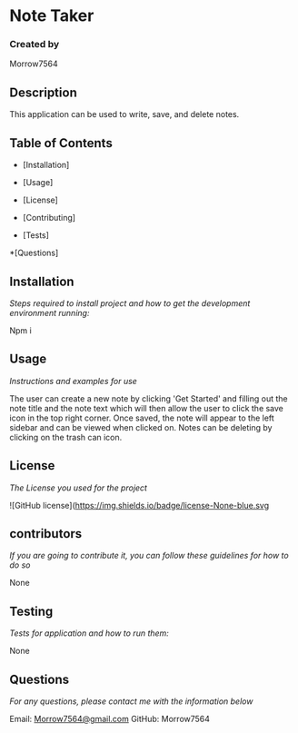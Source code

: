 # **Note Taker**
 
 
  ### Created by 
  
  Morrow7564

  ## Description
 
  This application can be used to write, save, and delete notes.
  
  ## Table of Contents

  * [Installation] 

  * [Usage] 
  
  * [License] 
  
  * [Contributing] 
  
  * [Tests] 
  
  *[Questions]

  ## Installation
  *Steps required to install project and how to get the development environment running:*

  Npm i

  ## Usage 
  *Instructions and examples for use*
  
  The user can create a new note by clicking 'Get Started' and filling out the note title and the note text which will then allow the user to click the save icon in the top right corner. Once saved, the note will appear to the left sidebar and can be viewed when clicked on. Notes can be deleting by clicking on the trash can icon.

  ## License
  *The License you used for the project*
 
  ![GitHub license](https://img.shields.io/badge/license-None-blue.svg

  ## contributors
  *If you are going to contribute it, you can follow these guidelines for how to do so*
  
  None

  ## Testing
  *Tests for application and how to run them:*
  
  None

  ## Questions 
  *For any questions, please contact me with the information below*
   
  Email: Morrow7564@gmail.com
  GitHub: Morrow7564
